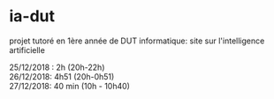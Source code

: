 # ia-dut
projet tutoré en 1ère année de DUT informatique: site sur l'intelligence artificielle

25/12/2018 : 2h (20h-22h)<br>
26/12/2018: 4h51 (20h-0h51)<br>
27/12/2018: 40 min (10h - 10h40)

